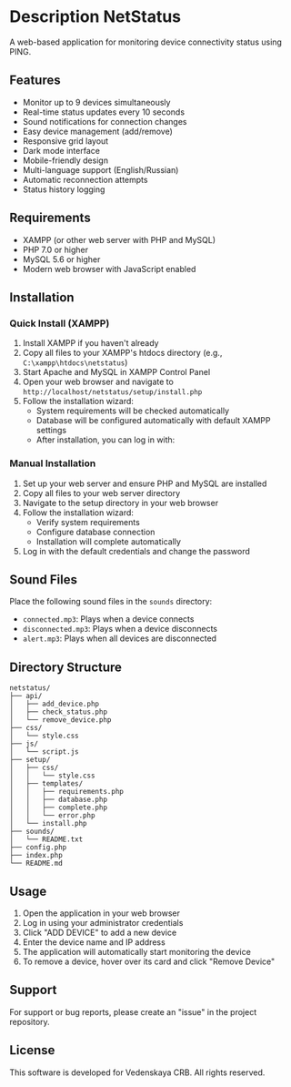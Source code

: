 # Description NetStatus

A web-based application for monitoring device connectivity status using PING.

## Features

- Monitor up to 9 devices simultaneously
- Real-time status updates every 10 seconds
- Sound notifications for connection changes
- Easy device management (add/remove)
- Responsive grid layout
- Dark mode interface
- Mobile-friendly design
- Multi-language support (English/Russian)
- Automatic reconnection attempts
- Status history logging

## Requirements

- XAMPP (or other web server with PHP and MySQL)
- PHP 7.0 or higher
- MySQL 5.6 or higher
- Modern web browser with JavaScript enabled

## Installation

### Quick Install (XAMPP)

1. Install XAMPP if you haven't already
2. Copy all files to your XAMPP's htdocs directory (e.g., `C:\xampp\htdocs\netstatus`)
3. Start Apache and MySQL in XAMPP Control Panel
4. Open your web browser and navigate to `http://localhost/netstatus/setup/install.php`
5. Follow the installation wizard:
   - System requirements will be checked automatically
   - Database will be configured automatically with default XAMPP settings
   - After installation, you can log in with:

### Manual Installation

1. Set up your web server and ensure PHP and MySQL are installed
2. Copy all files to your web server directory
3. Navigate to the setup directory in your web browser
4. Follow the installation wizard:
   - Verify system requirements
   - Configure database connection
   - Installation will complete automatically
5. Log in with the default credentials and change the password

## Sound Files

Place the following sound files in the `sounds` directory:
- `connected.mp3`: Plays when a device connects
- `disconnected.mp3`: Plays when a device disconnects
- `alert.mp3`: Plays when all devices are disconnected

## Directory Structure

```
netstatus/
├── api/
│   ├── add_device.php
│   ├── check_status.php
│   └── remove_device.php
├── css/
│   └── style.css
├── js/
│   └── script.js
├── setup/
│   ├── css/
│   │   └── style.css
│   ├── templates/
│   │   ├── requirements.php
│   │   ├── database.php
│   │   ├── complete.php
│   │   └── error.php
│   └── install.php
├── sounds/
│   └── README.txt
├── config.php
├── index.php
└── README.md
```

## Usage

1. Open the application in your web browser
2. Log in using your administrator credentials
3. Click "ADD DEVICE" to add a new device
4. Enter the device name and IP address
5. The application will automatically start monitoring the device
6. To remove a device, hover over its card and click "Remove Device"

## Support

For support or bug reports, please create an "issue" in the project repository.

## License

This software is developed for Vedenskaya CRB. All rights reserved.
